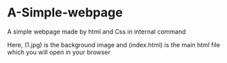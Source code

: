 # A-Simple-webpage
A simple webpage made by html and Css in internal command

Here,
(1.jpg) is the background image and
(index.html) is the main html file which you will open in your browser
